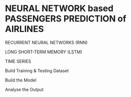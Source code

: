 # NEURAL NETWORK based PASSENGERS PREDICTION of AIRLINES

RECURRENT NEURAL NETWORKS (RNN)

LONG SHORT-TERM MEMORY (LSTM)

TIME SERIES




Build Training & Testing Dataset

Build the Model

Analyse the Output
